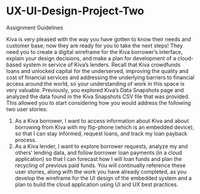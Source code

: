 # UX-UI-Design-Project-Two

Assignment Guidelines

Kiva is very pleased with the way you have gotten to know their needs and customer base; now they are ready for you to take the next steps! They need you to create a digital wireframe for the Kiva borrower’s interface, explain your design decisions, and make a plan for development of a cloud-based system in service of Kiva’s lenders. Recall that Kiva crowdfunds loans and unlocked capital for the underserved, improving the quality and cost of financial services and addressing the underlying barriers to financial access around the world, so your understanding of work in this space is very valuable.
Previously, you explored Kiva’s Data Snapshots page and analyzed the data found in the Kiva Snapshots CSV file that was provided. This allowed you to start considering how you would address the following two user stories:
1. As a Kiva borrower, I want to access information about Kiva and about borrowing from Kiva with my flip-phone (which is an embedded device), so that I can stay informed, request loans, and track my loan payback process.
2. As a Kiva lender, I want to explore borrower requests, analyze my and others’ lending data, and follow borrower loan payments (in a cloud application) so that I can forecast how I will loan funds and plan the recycling of previous paid funds.
You will continually reference these user stories, along with the work you have already completed, as you develop the wireframe for the UI design of the embedded system and a plan to build the cloud application using UI and UX best practices.
